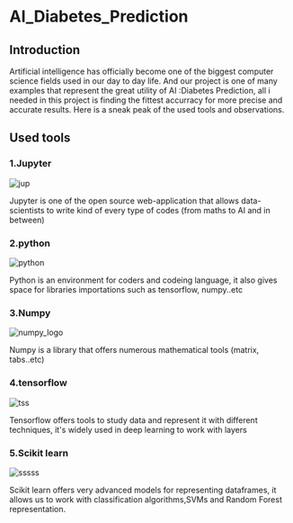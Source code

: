 # AI_Diabetes_Prediction

## Introduction

Artificial intelligence has officially become one of the biggest computer science fields used in our day to day life. And our project is one of many examples that represent the great utility of AI :Diabetes Prediction, all i needed in this project is finding the fittest accurracy for more precise and accurate results.
Here is a sneak peak of the used tools and observations.

## Used tools 
### 1.Jupyter

![jup](https://user-images.githubusercontent.com/76041357/159887379-3106e784-2ff0-45ed-9ad8-e2201e051859.PNG) 

Jupyter is one of the open source web-application that allows data-scientists to write kind of every type of codes (from maths to AI and in between)

### 2.python

![python](https://user-images.githubusercontent.com/76041357/159888698-0fdbb7e3-6760-4418-b9d7-09425f4dcd66.jpeg)

Python is an environment for coders and codeing language, it also gives space for libraries importations such as tensorflow, numpy..etc

### 3.Numpy

![numpy_logo](https://user-images.githubusercontent.com/76041357/159889280-2ab07238-cffd-4b10-a1f3-fcfc01b809e3.png) 

Numpy is a library that offers numerous mathematical tools (matrix, tabs..etc)

### 4.tensorflow

![tss](https://user-images.githubusercontent.com/76041357/159889612-bab53523-6f97-4a56-8fba-4f444335f4c7.png) 

Tensorflow offers tools to study data and represent it with different techniques, it's widely used in deep learning to work with layers

### 5.Scikit learn

![sssss](https://user-images.githubusercontent.com/76041357/159890733-e34abd6f-554c-46ac-ab5e-0164bdbcf817.jpg)

Scikit learn offers very advanced models for representing dataframes, it allows us to work with classification algorithms,SVMs and Random Forest representation.






